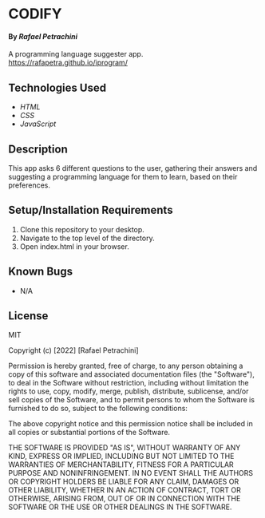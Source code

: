 # CODIFY

#### By _Rafael Petrachini_

A programming language suggester app.\
https://rafapetra.github.io/iprogram/

## Technologies Used

* _HTML_
* _CSS_
* _JavaScript_

## Description

This app asks 6 different questions to the user, gathering their answers and suggesting a programming language for them to learn, based on their preferences.

## Setup/Installation Requirements

1. Clone this repository to your desktop.
2. Navigate to the top level of the directory.
3. Open index.html in your browser.

## Known Bugs

* N/A

## License

MIT

Copyright (c) [2022] [Rafael Petrachini]

Permission is hereby granted, free of charge, to any person obtaining a copy of this software and associated documentation files (the "Software"), to deal in the Software without restriction, including without limitation the rights to use, copy, modify, merge, publish, distribute, sublicense, and/or sell copies of the Software, and to permit persons to whom the Software is furnished to do so, subject to the following conditions:

The above copyright notice and this permission notice shall be included in all copies or substantial portions of the Software.

THE SOFTWARE IS PROVIDED "AS IS", WITHOUT WARRANTY OF ANY KIND, EXPRESS OR IMPLIED, INCLUDING BUT NOT LIMITED TO THE WARRANTIES OF MERCHANTABILITY, FITNESS FOR A PARTICULAR PURPOSE AND NONINFRINGEMENT. IN NO EVENT SHALL THE AUTHORS OR COPYRIGHT HOLDERS BE LIABLE FOR ANY CLAIM, DAMAGES OR OTHER LIABILITY, WHETHER IN AN ACTION OF CONTRACT, TORT OR OTHERWISE, ARISING FROM, OUT OF OR IN CONNECTION WITH THE SOFTWARE OR THE USE OR OTHER DEALINGS IN THE SOFTWARE.